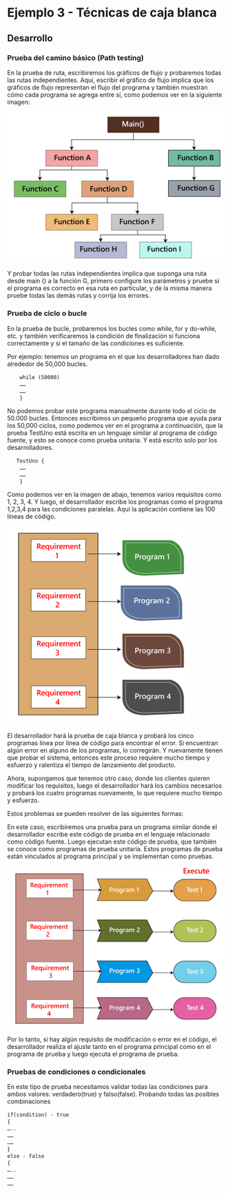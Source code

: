 # Ejemplo 3 - Técnicas de caja blanca

## Desarrollo

### Prueba del camino básico (Path testing)

En la prueba de ruta, escribiremos los gráficos de flujo y probaremos todas las rutas independientes. Aquí, escribir el
gráfico de flujo implica que los gráficos de flujo representan el flujo del programa y también muestran cómo cada
programa se agrega entre sí, como podemos ver en la siguiente imagen:

![img.png](assets/img.png)

Y probar todas las rutas independientes implica que suponga una ruta desde main () a la función G, primero configure los
parámetros y pruebe si el programa es correcto en esa ruta en particular, y de la misma manera pruebe todas las demás
rutas y corrija los errores.

### Prueba de ciclo o bucle

En la prueba de bucle, probaremos los bucles como while, for y do-while, etc. y también verificaremos la condición de
finalización si funciona correctamente y si el tamaño de las condiciones es suficiente.

Por ejemplo: tenemos un programa en el que los desarrolladores han dado alrededor de 50,000 bucles.

```{
    while (50000)
    ……
    ……
    }
```

No podemos probar este programa manualmente durante todo el ciclo de 50.000 bucles. Entonces escribimos un pequeño
programa que ayuda para los 50,000 ciclos, como podemos ver en el programa a continuación, que la prueba TestUno está
escrita en un lenguaje similar al programa de código fuente, y esto se conoce como prueba unitaria. Y está escrito solo
por los desarrolladores.

```
   TestUno {
    ……
    ……
    }    
```

Como podemos ver en la imagen de abajo, tenemos varios requisitos como 1, 2, 3, 4. Y luego, el desarrollador escribe los
programas como el programa 1,2,3,4 para las condiciones paralelas. Aquí la aplicación contiene las 100 líneas de código.

![img.png](assets/img2.png)

El desarrollador hará la prueba de caja blanca y probará los cinco programas línea por línea de código para encontrar el
error. Si encuentran algún error en alguno de los programas, lo corregirán. Y nuevamente tienen que probar el sistema,
entonces este proceso requiere mucho tiempo y esfuerzo y ralentiza el tiempo de lanzamiento del producto.

Ahora, supongamos que tenemos otro caso, donde los clientes quieren modificar los requisitos, luego el desarrollador
hará los cambios necesarios y probará los cuatro programas nuevamente, lo que requiere mucho tiempo y esfuerzo.

Estos problemas se pueden resolver de las siguientes formas:

En este caso, escribiremos una prueba para un programa similar donde el desarrollador escribe este código de prueba en
el lenguaje relacionado como código fuente. Luego ejecutan este código de prueba, que también se conoce como programas
de prueba unitaria. Estos programas de prueba están vinculados al programa principal y se implementan como pruebas.

![img.png](assets/img3.png)

Por lo tanto, si hay algún requisito de modificación o error en el código, el desarrollador realiza el ajuste tanto en
el programa principal como en el programa de prueba y luego ejecuta el programa de prueba.

### Pruebas de condiciones o condicionales

En este tipo de prueba necesitamos validar todas las condiciones para ambos valores: verdadero(true) y falso(false).
Probando todas las posibles combinaciones
```
if(condition) - true  
{  
…..  
……  
……  
}  
else - false  
{  
…..  
……  
……  
```